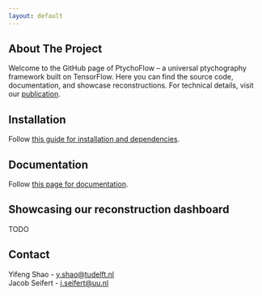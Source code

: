 ```yaml
---
layout: default
---
```


## About The Project

Welcome to the GitHub page of PtychoFlow – a universal ptychography framework built on TensorFlow. Here you can find the source code, documentation, and showcase reconstructions. 
For technical details, visit our [publication](https://www.nature.com/lsa/).

## Installation

Follow [this guide for installation and dependencies](./installation.html).

## Documentation

Follow [this page for documentation](./documentation.html).

## Showcasing our reconstruction dashboard

TODO

## Contact

Yifeng Shao - y.shao@tudelft.nl  
Jacob Seifert - j.seifert@uu.nl
